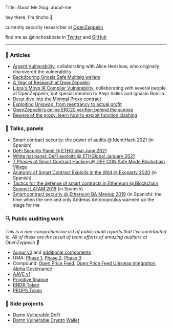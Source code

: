 Title: About Me
Slug: about-me

hey there, I'm tincho 👋

currently security researcher at [OpenZeppelin](https://openzeppelin.com/)

find me as @tinchoabbate in [Twitter](https://twitter.com/tinchoabbate) and [GitHub](https://github.com/tinchoabbate)

---

### 📜 Articles

- [Argent Vulnerability](https://blog.openzeppelin.com/argent-vulnerability-report/), collaborating with Alice Henshaw, who originally discovered the vulnerability.
- [Backdooring Gnosis Safe Multisig wallets](https://blog.openzeppelin.com/backdooring-gnosis-safe-multisig-wallets)
- [A Year of Research at OpenZeppelin](https://blog.openzeppelin.com/a-year-of-research-at-openzeppelin/)
- [Libra's Move IR Compiler Vulnerability](https://blog.openzeppelin.com/libra-vulnerability-summary/), collaborating with several people at OpenZeppelin, but special mention to Alejo Salles and Ignacio Bonilla.
- [Deep dive into the Minimal Proxy contract](https://blog.openzeppelin.com/deep-dive-into-the-minimal-proxy-contract/)
- [Exploiting Uniswap: from reentrancy to actual profit](https://blog.openzeppelin.com/exploiting-uniswap-from-reentrancy-to-actual-profit/)
- [OpenZeppelin’s online ERC20 verifier: behind the scenes](https://forum.openzeppelin.com/t/openzeppelins-online-erc20-verifier-behind-the-scenes/1675)
- [Beware of the proxy: learn how to exploit function clashing](https://forum.openzeppelin.com/t/beware-of-the-proxy-learn-how-to-exploit-function-clashing/1070)

### 📣 Talks, panels

- [Smart contract security: the power of audits @ IdentiHack 2021](https://www.youtube.com/watch?v=phplC17vIwE&t=4126s) (in Spanish)
- [DeFi Security Panel @ ETHGlobal June 2021](https://www.youtube.com/watch?v=Vr50O_unG9Y)
- [White hat panel: DeFi exploits @ ETHGlobal January 2021](https://www.youtube.com/watch?v=Df2zzfoTfMc)
- [7 Phases of Smart Contract Hacking @ DEF CON Safe Mode Blockchain Village](https://www.youtube.com/watch?v=gGUOjtri4n8)
- [Anatomy of Smart Contract Exploits in the Wild @ Ekoparty 2020](https://www.youtube.com/watch?v=XOhoAzWCYpc) (in Spanish)
- [Tactics for the defense of smart contracts in Ethereum @ Blockchain Summit LATAM 2019](https://www.youtube.com/watch?v=947zkS_5-hk) (in Spanish)
- [Smart contract security @ Ethereum BA Meetup 2019](https://www.youtube.com/watch?v=S1fK-i9RoE8) (in Spanish): the time when the one and only Andreas Antonopoulos warmed up the stage for me

### 🔍 Public auditing work

_This is a non-comprehensive list of public audit reports that I've contributed to. All of these are the result of team efforts of amazing auditors at OpenZeppelin 🦾._

- [Augur v2](https://blog.openzeppelin.com/augur-core-v2-audit/) and [additional components](https://blog.openzeppelin.com/augur-core-v2-audit-components/)
- UMA: [Phase 1](https://blog.openzeppelin.com/uma-audit-phase-1/), [Phase 2](https://blog.openzeppelin.com/uma-audit-phase-2/), [Phase 3](https://blog.openzeppelin.com/uma-audit-phase-3/)
- Compound: [Open Price Feed](https://blog.openzeppelin.com/compound-open-oracle-audit/), [Open Price Feed Uniswap integration](https://blog.openzeppelin.com/compound-open-price-feed-uniswap-integration-audit/), [Alpha Governance](https://blog.openzeppelin.com/compound-alpha-governance-system-audit/)
- [AAVE v1](https://blog.openzeppelin.com/aave-protocol-audit/)
- [Primitive finance](https://blog.openzeppelin.com/primitive-audit/)
- [RNDR Token](https://blog.openzeppelin.com/rndr-token-transfer-audit-74b21356b849/)
- [PROPS Token](https://blog.openzeppelin.com/props-token-contracts-audit-2/)

### 👷 Side projects

- [Damn Vulnerable DeFi](https://damnvulnerabledefi.xyz)
- [Damn Vulnerable Crypto Wallet](https://gitlab.com/badbounty/dvcw)
